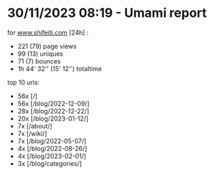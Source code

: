 # 30/11/2023 08:19 - Umami report
for www.shifeiti.com [24h] :

 - 221 (79) page views
 - 99 (13) uniques
 - 71 (7) bounces
 - 1h 44' 32'' (15' 12'') totaltime


top 10 urls:
 - 56x [/]
 - 56x [/blog/2022-12-09/]
 - 28x [/blog/2022-12-22/]
 - 20x [/blog/2023-01-12/]
 - 7x [/about/]
 - 7x [/wiki/]
 - 7x [/blog/2022-05-07/]
 - 4x [/blog/2022-08-26/]
 - 4x [/blog/2023-02-01/]
 - 3x [/blog/categories/]


